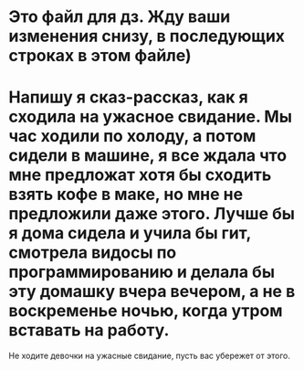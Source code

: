 # Это файл для дз. Жду ваши изменения снизу, в последующих строках в этом файле)
#  Напишу я сказ-рассказ, как я сходила на ужасное свидание. Мы час ходили по холоду, а потом сидели в машине,  я все ждала что мне предложат хотя бы сходить взять кофе в маке, но мне не предложили даже этого. Лучше бы я дома сидела и учила бы гит, смотрела видосы по программированию и делала бы эту домашку вчера вечером, а не в воскременье ночью, когда утром вставать на работу.
 Не ходите девочки на ужасные свидание, пусть вас убережет от этого.
